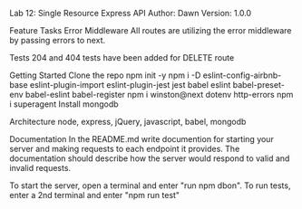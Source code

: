Lab 12: Single Resource Express API
Author: Dawn Version: 1.0.0

Feature Tasks
Error Middleware
All routes are utilizing the error middleware by passing errors to next.

Tests
204 and 404 tests have been added for DELETE route


Getting Started
Clone the repo
npm init -y
npm i -D eslint-config-airbnb-base eslint-plugin-import eslint-plugin-jest jest babel eslint babel-preset-env babel-eslint babel-register
npm i winston@next dotenv http-errors
npm i superagent
Install mongodb


Architecture
node, express, jQuery, javascript, babel, mongodb


Documentation
In the README.md write documention for starting your server and making requests to each endpoint it provides. The documentation should describe how the server would respond to valid and invalid requests.

To start the server, open a terminal and enter "run npm dbon".
To run tests, enter a 2nd terminal and enter "npm run test"


